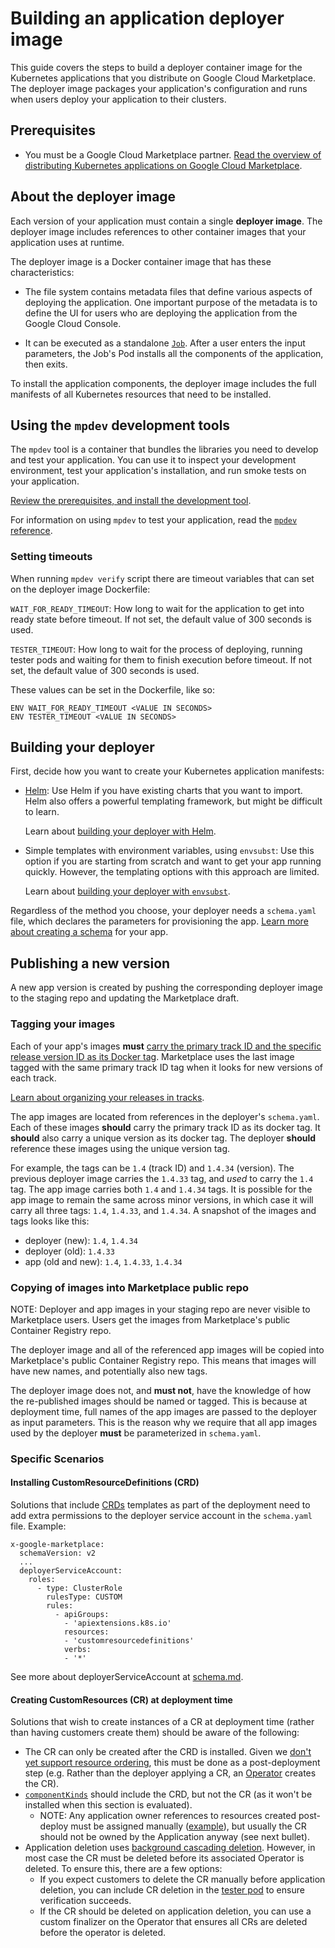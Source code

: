 # Building an application deployer image

This guide covers the steps to build a deployer container image for the
Kubernetes applications that you distribute on Google Cloud Marketplace. The
deployer image packages your application's configuration and runs when users
deploy your application to their clusters.

## Prerequisites

*   You must be a Google Cloud Marketplace partner. [Read the overview of
    distributing Kubernetes applications on Google Cloud
    Marketplace](https://cloud.google.com/marketplace/docs/partners/kubernetes-solutions/).

## About the deployer image

Each version of your application must contain a single **deployer image**. The
deployer image includes references to other container images that your
application uses at runtime.

The deployer image is a Docker container image that has these characteristics:

-   The file system contains metadata files that define various aspects of
    deploying the application. One important purpose of the metadata is to
    define the UI for users who are deploying the application from the Google
    Cloud Console.

-   It can be executed as a standalone
    [`Job`](https://kubernetes.io/docs/concepts/workloads/controllers/jobs-run-to-completion/).
    After a user enters the input parameters, the Job's Pod installs all the
    components of the application, then exits.

To install the application components, the deployer image includes the full
manifests of all Kubernetes resources that need to be installed.

## Using the `mpdev` development tools

The `mpdev` tool is a container that bundles the libraries you need to develop
and test your application. You can use it to inspect your development
environment, test your application's installation, and run smoke tests on your
application.

[Review the prerequisites, and install the development tool](tool-prerequisites.md).

For information on using `mpdev` to test your application, read the
[`mpdev` reference](mpdev-references.md).

### Setting timeouts

When running `mpdev verify` script there are timeout variables that can set on
the deployer image Dockerfile:

`WAIT_FOR_READY_TIMEOUT`: How long to wait for the application to get into ready
state before timeout. If not set, the default value of 300 seconds is used.

`TESTER_TIMEOUT`: How long to wait for the process of deploying, running tester
pods and waiting for them to finish execution before timeout. If not set, the
default value of 300 seconds is used.

These values can be set in the Dockerfile, like so:

```
ENV WAIT_FOR_READY_TIMEOUT <VALUE IN SECONDS>
ENV TESTER_TIMEOUT <VALUE IN SECONDS>
```

## Building your deployer

First, decide how you want to create your Kubernetes application manifests:

-   [Helm](https://helm.sh): Use Helm if you have existing charts that you want
    to import. Helm also offers a powerful templating framework, but might be
    difficult to learn.

    Learn about [building your deployer with Helm](building-deployer-helm.md).

-   Simple templates with environment variables, using `envsubst`: Use this
    option if you are starting from scratch and want to get your app running
    quickly. However, the templating options with this approach are limited.

    Learn about
    [building your deployer with `envsubst`](building-deployer-envsubst.md).

Regardless of the method you choose, your deployer needs a `schema.yaml` file,
which declares the parameters for provisioning the app.
[Learn more about creating a schema](schema.md) for your app.

## Publishing a new version

A new app version is created by pushing the corresponding deployer image to the
staging repo and updating the Marketplace draft.

### Tagging your images

Each of your app's images **must** [carry the primary track ID and the specific
release version ID as its Docker tag](schema.md#required-published-version).
Marketplace uses the last image tagged with the same primary track ID tag when
it looks for new versions of each track.

[Learn about organizing your releases in tracks](https://cloud.google.com/marketplace/docs/partners/kubernetes-solutions/set-up-environment#organize-images).

The app images are located from references in the deployer's `schema.yaml`. Each
of these images **should** carry the primary track ID as its docker tag. It
**should** also carry a unique version as its docker tag. The deployer
**should** reference these images using the unique version tag.

For example, the tags can be `1.4` (track ID) and `1.4.34` (version). The
previous deployer image carries the `1.4.33` tag, and *used* to carry the `1.4`
tag. The app image carries both `1.4` and `1.4.34` tags. It is possible for the
app image to remain the same across minor versions, in which case it will carry
all three tags: `1.4`, `1.4.33`, and `1.4.34`. A snapshot of the images and tags
looks like this:

-   deployer (new): `1.4`, `1.4.34`
-   deployer (old): `1.4.33`
-   app (old and new): `1.4`, `1.4.33`, `1.4.34`

### Copying of images into Marketplace public repo

NOTE: Deployer and app images in your staging repo are never visible to
Marketplace users. Users get the images from Marketplace's public Container
Registry repo.

The deployer image and all of the referenced app images will be copied into
Marketplace's public Container Registry repo. This means that images will have
new names, and potentially also new tags.

The deployer image does not, and **must not**, have the knowledge of how the
re-published images should be named or tagged. This is because at deployment
time, full names of the app images are passed to the deployer as input
parameters. This is the reason why we require that all app images used by the
deployer **must** be parameterized in `schema.yaml`.

### Specific Scenarios

#### Installing CustomResourceDefinitions (CRD)

Solutions that include
[CRDs](https://kubernetes.io/docs/concepts/extend-kubernetes/api-extension/custom-resources/)
templates as part of the deployment need to add extra permissions to the
deployer service account in the `schema.yaml` file. Example:

```
x-google-marketplace:
  schemaVersion: v2
  ...
  deployerServiceAccount:
    roles:
      - type: ClusterRole
        rulesType: CUSTOM
        rules:
          - apiGroups:
            - 'apiextensions.k8s.io'
            resources:
            - 'customresourcedefinitions'
            verbs:
            - '*'
```

See more about deployerServiceAccount at
[schema.md](schema.md#deployerserviceaccount).

#### Creating CustomResources (CR) at deployment time

Solutions that wish to create instances of a CR at deployment time (rather than
having customers create them) should be aware of the following:

*   The CR can only be created after the CRD is installed. Given we
    [don't yet support resource ordering](https://github.com/GoogleCloudPlatform/marketplace-k8s-app-tools/issues/553),
    this must be done as a post-deployment step (e.g. Rather than the deployer
    applying a CR, an
    [Operator](https://kubernetes.io/docs/concepts/extend-kubernetes/operator/#operators-in-kubernetes)
    creates the CR).
*   [`componentKinds`](https://github.com/GoogleCloudPlatform/marketplace-k8s-app-tools/blob/f19f78d919b637f09bfd4de0170ec3cc6700fb85/docs/building-deployer-helm.md#application-components)
    should include the CRD, but not the CR (as it won't be installed when this
    section is evaluated).
    *   NOTE: Any application owner references to resources created post-deploy
        must be assigned manually
        ([example](https://github.com/GoogleCloudPlatform/click-to-deploy/blob/5c7523aefa0318aadaf3f4b1f809564d335fed85/k8s/cert-manager/chart/cert-manager/templates/job/crd-create.yaml#L42-L65)),
        but usually the CR should not be owned by the Application anyway (see
        next bullet).
*   Application deletion uses
    [background cascading deletion](https://kubernetes.io/docs/concepts/architecture/garbage-collection/#background-deletion).
    However, in most case the CR must be deleted before its associated Operator
    is deleted. To ensure this, there are a few options:
    *   If you expect customers to delete the CR manually before application
        deletion, you can include CR deletion in the
        [tester pod](https://github.com/GoogleCloudPlatform/marketplace-k8s-app-tools/blob/ab4e33ecdf237de000293d637d406740bc3011ae/docs/verification-integration.md#3-include-a-pod-manifest-to-execute-the-tests)
        to ensure verification succeeds.
    *   If the CR should be deleted on application deletion, you can use a
        custom finalizer on the Operator that ensures all CRs are deleted before
        the operator is deleted.
